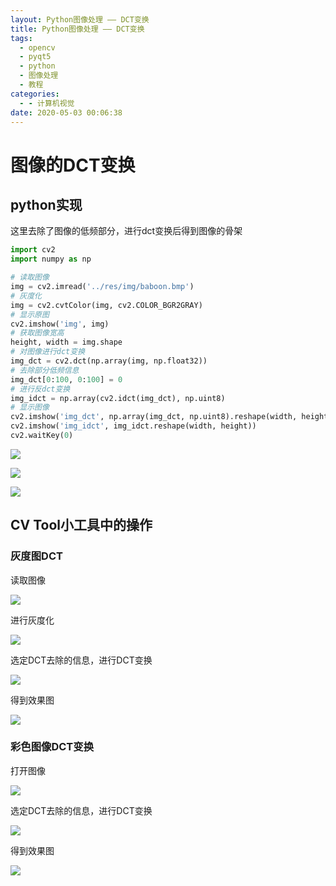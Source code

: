 ```yaml
---
layout: Python图像处理 —— DCT变换
title: Python图像处理 —— DCT变换
tags:
  - opencv
  - pyqt5
  - python
  - 图像处理
  - 教程
categories:
  - - 计算机视觉
date: 2020-05-03 00:06:38
---
```


# 图像的DCT变换

## python实现

这里去除了图像的低频部分，进行dct变换后得到图像的骨架

```python
import cv2
import numpy as np

# 读取图像
img = cv2.imread('../res/img/baboon.bmp')
# 灰度化
img = cv2.cvtColor(img, cv2.COLOR_BGR2GRAY)
# 显示原图
cv2.imshow('img', img)
# 获取图像宽高
height, width = img.shape
# 对图像进行dct变换
img_dct = cv2.dct(np.array(img, np.float32))
# 去除部分低频信息
img_dct[0:100, 0:100] = 0
# 进行反dct变换
img_idct = np.array(cv2.idct(img_dct), np.uint8)
# 显示图像
cv2.imshow('img_dct', np.array(img_dct, np.uint8).reshape(width, height))
cv2.imshow('img_idct', img_idct.reshape(width, height))
cv2.waitKey(0)

```

![](https://cdn.assets.taoidle.com/gh/taoidle/taoidle.github.io@master/assets/images/wp_editor_md_f47ba882139a0929c17e72e8d408a598.jpg) 

![](https://cdn.assets.taoidle.com/gh/taoidle/taoidle.github.io@master/assets/images/wp_editor_md_4d2787e275882434e47a8ac40c2d711a.jpg) 

![](https://cdn.assets.taoidle.com/gh/taoidle/taoidle.github.io@master/assets/images/wp_editor_md_927e11e4879955a3bf4fdebb01ff5b73.jpg)

## CV Tool小工具中的操作

### 灰度图DCT

读取图像 

![](https://cdn.assets.taoidle.com/gh/taoidle/taoidle.github.io@master/assets/images/wp_editor_md_79f735a75273ec5494159dfe4170b128.jpg) 

进行灰度化 

![](https://cdn.assets.taoidle.com/gh/taoidle/taoidle.github.io@master/assets/images/wp_editor_md_12d55d2288111f59e2fe8f7937987e5c.jpg) 

选定DCT去除的信息，进行DCT变换 

![](https://cdn.assets.taoidle.com/gh/taoidle/taoidle.github.io@master/assets/images/wp_editor_md_f26670cf8f60a325901e9e8217616207.jpg) 

得到效果图 

![](https://cdn.assets.taoidle.com/gh/taoidle/taoidle.github.io@master/assets/images/wp_editor_md_3b7437fbd0e276fcc1b281a85fd0a5da.jpg)

### 彩色图像DCT变换

打开图像 

![](https://cdn.assets.taoidle.com/gh/taoidle/taoidle.github.io@master/assets/images/wp_editor_md_cd0232d0bcdb5fa3abe9279e639b63ee.jpg) 

选定DCT去除的信息，进行DCT变换 

![](https://cdn.assets.taoidle.com/gh/taoidle/taoidle.github.io@master/assets/images/wp_editor_md_392cc8c9f36cf5dadbb8fe641951f85e.jpg) 

得到效果图 

![](https://cdn.assets.taoidle.com/gh/taoidle/taoidle.github.io@master/assets/images/wp_editor_md_44c76d239bee25c7f0dfcaa3e9352451.jpg)